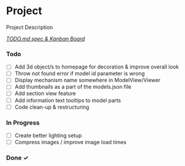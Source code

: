 # Project

Project Description

<em>[TODO.md spec & Kanban Board](https://bit.ly/3fCwKfM)</em>

### Todo

- [ ] Add 3d object/s to homepage for decoration & improve overall look  
- [ ] Throw not found error if model id parameter is wrong  
- [ ] Display mechanism name somewhere in ModelView/Viewer  
- [ ] Add thumbnails as a part of the models.json file  
- [ ] Add section view feature  
- [ ] Add information text tooltips to model parts  
- [ ] Code clean-up & restructuring  

### In Progress

- [ ] Create better lighting setup  
- [ ] Compress images / improve image load times  

### Done ✓


